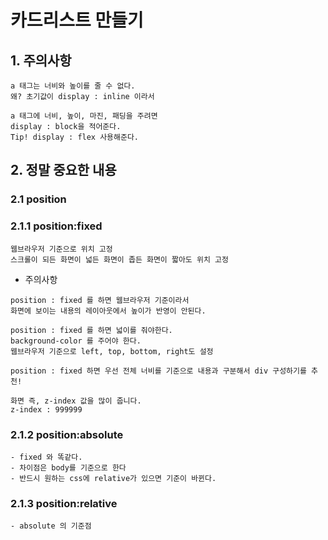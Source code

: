 # 카드리스트 만들기

## 1. 주의사항

```
a 태그는 너비와 높이를 줄 수 없다.
왜? 초기값이 display : inline 이라서
```

```
a 태그에 너비, 높이, 마진, 패딩을 주려면
display : block을 적어준다.
Tip! display : flex 사용해준다.
```

## 2. 정말 중요한 내용

### 2.1 position

### 2.1.1 position:fixed

```
웹브라우저 기준으로 위치 고정
스크롤이 되든 화면이 넓든 화면이 좁든 화면이 짧아도 위치 고정
```

- 주의사항

```
position : fixed 를 하면 웹브라우저 기준이라서
화면에 보이는 내용의 레이아웃에서 높이가 반영이 안된다.
```

```
position : fixed 를 하면 넓이를 줘야한다.
background-color 를 주어야 한다.
웹브라우저 기준으로 left, top, bottom, right도 설정
```

```
position : fixed 하면 우선 전체 너비를 기준으로 내용과 구분해서 div 구성하기를 추천!
```

```
화면 즉, z-index 값을 많이 줍니다.
z-index : 999999
```

### 2.1.2 position:absolute

    - fixed 와 똑같다.
    - 차이점은 body를 기준으로 한다
    - 반드시 원하는 css에 relative가 있으면 기준이 바뀐다.

### 2.1.3 position:relative

    - absolute 의 기준점
